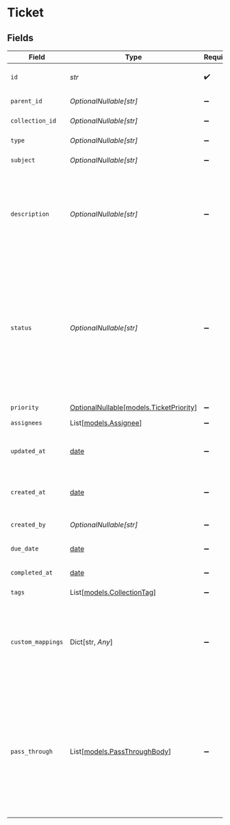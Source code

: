 # Ticket


## Fields

| Field                                                                                                                                                                    | Type                                                                                                                                                                     | Required                                                                                                                                                                 | Description                                                                                                                                                              | Example                                                                                                                                                                  |
| ------------------------------------------------------------------------------------------------------------------------------------------------------------------------ | ------------------------------------------------------------------------------------------------------------------------------------------------------------------------ | ------------------------------------------------------------------------------------------------------------------------------------------------------------------------ | ------------------------------------------------------------------------------------------------------------------------------------------------------------------------ | ------------------------------------------------------------------------------------------------------------------------------------------------------------------------ |
| `id`                                                                                                                                                                     | *str*                                                                                                                                                                    | :heavy_check_mark:                                                                                                                                                       | A unique identifier for an object.                                                                                                                                       | 12345                                                                                                                                                                    |
| `parent_id`                                                                                                                                                              | *OptionalNullable[str]*                                                                                                                                                  | :heavy_minus_sign:                                                                                                                                                       | The ticket's parent ID                                                                                                                                                   | 12345                                                                                                                                                                    |
| `collection_id`                                                                                                                                                          | *OptionalNullable[str]*                                                                                                                                                  | :heavy_minus_sign:                                                                                                                                                       | The ticket's collection ID                                                                                                                                               | 12345                                                                                                                                                                    |
| `type`                                                                                                                                                                   | *OptionalNullable[str]*                                                                                                                                                  | :heavy_minus_sign:                                                                                                                                                       | The ticket's type                                                                                                                                                        | Technical                                                                                                                                                                |
| `subject`                                                                                                                                                                | *OptionalNullable[str]*                                                                                                                                                  | :heavy_minus_sign:                                                                                                                                                       | Subject of the ticket                                                                                                                                                    | Technical Support Request                                                                                                                                                |
| `description`                                                                                                                                                            | *OptionalNullable[str]*                                                                                                                                                  | :heavy_minus_sign:                                                                                                                                                       | The ticket's description. HTML version of description is mapped if supported by the third-party platform                                                                 | I am facing issues with my internet connection                                                                                                                           |
| `status`                                                                                                                                                                 | *OptionalNullable[str]*                                                                                                                                                  | :heavy_minus_sign:                                                                                                                                                       | The current status of the ticket. Possible values include: open, in_progress, closed, or - in cases where there is no clear mapping - the original value passed through. | open                                                                                                                                                                     |
| `priority`                                                                                                                                                               | [OptionalNullable[models.TicketPriority]](../models/ticketpriority.md)                                                                                                   | :heavy_minus_sign:                                                                                                                                                       | Priority of the ticket                                                                                                                                                   | high                                                                                                                                                                     |
| `assignees`                                                                                                                                                              | List[[models.Assignee](../models/assignee.md)]                                                                                                                           | :heavy_minus_sign:                                                                                                                                                       | N/A                                                                                                                                                                      |                                                                                                                                                                          |
| `updated_at`                                                                                                                                                             | [date](https://docs.python.org/3/library/datetime.html#date-objects)                                                                                                     | :heavy_minus_sign:                                                                                                                                                       | The date and time when the object was last updated.                                                                                                                      | 2020-09-30T07:43:32.000Z                                                                                                                                                 |
| `created_at`                                                                                                                                                             | [date](https://docs.python.org/3/library/datetime.html#date-objects)                                                                                                     | :heavy_minus_sign:                                                                                                                                                       | The date and time when the object was created.                                                                                                                           | 2020-09-30T07:43:32.000Z                                                                                                                                                 |
| `created_by`                                                                                                                                                             | *OptionalNullable[str]*                                                                                                                                                  | :heavy_minus_sign:                                                                                                                                                       | The user who created the object.                                                                                                                                         | 12345                                                                                                                                                                    |
| `due_date`                                                                                                                                                               | [date](https://docs.python.org/3/library/datetime.html#date-objects)                                                                                                     | :heavy_minus_sign:                                                                                                                                                       | Due date of the ticket                                                                                                                                                   | 2020-09-30T07:43:32.000Z                                                                                                                                                 |
| `completed_at`                                                                                                                                                           | [date](https://docs.python.org/3/library/datetime.html#date-objects)                                                                                                     | :heavy_minus_sign:                                                                                                                                                       | When the ticket was completed                                                                                                                                            | 2020-09-30T07:43:32.000Z                                                                                                                                                 |
| `tags`                                                                                                                                                                   | List[[models.CollectionTag](../models/collectiontag.md)]                                                                                                                 | :heavy_minus_sign:                                                                                                                                                       | N/A                                                                                                                                                                      |                                                                                                                                                                          |
| `custom_mappings`                                                                                                                                                        | Dict[str, *Any*]                                                                                                                                                         | :heavy_minus_sign:                                                                                                                                                       | When custom mappings are configured on the resource, the result is included here.                                                                                        |                                                                                                                                                                          |
| `pass_through`                                                                                                                                                           | List[[models.PassThroughBody](../models/passthroughbody.md)]                                                                                                             | :heavy_minus_sign:                                                                                                                                                       | The pass_through property allows passing service-specific, custom data or structured modifications in request body when creating or updating resources.                  |                                                                                                                                                                          |